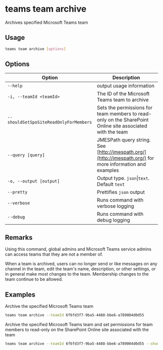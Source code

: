 # teams team archive

Archives specified Microsoft Teams team

## Usage

```sh
teams team archive [options]
```

## Options

Option|Description
------|-----------
`--help`|output usage information
`-i, --teamId <teamId>`|The ID of the Microsoft Teams team to archive
`--shouldSetSpoSiteReadOnlyForMembers`|Sets the permissions for team members to read-only on the SharePoint Online site associated with the team
`--query [query]`|JMESPath query string. See [http://jmespath.org/](http://jmespath.org/) for more information and examples
`-o, --output [output]`|Output type. `json`&#x7c;`text`. Default `text`
`--pretty`|Prettifies `json` output
`--verbose`|Runs command with verbose logging
`--debug`|Runs command with debug logging

## Remarks

Using this command, global admins and Microsoft Teams service admins can access teams that they are not a member of.

When a team is archived, users can no longer send or like messages on any channel in the team, edit the team's name, description, or other settings, or in general make most changes to the team. Membership changes to the team continue to be allowed.

## Examples

Archive the specified Microsoft Teams team

```sh
teams team archive --teamId 6f6fd3f7-9ba5-4488-bbe6-a789004d0d55
```

Archive the specified Microsoft Teams team and set permissions for team members to read-only on the SharePoint Online site associated with the team

```sh
teams team archive --teamId 6f6fd3f7-9ba5-4488-bbe6-a789004d0d55 --shouldSetSpoSiteReadOnlyForMembers
```